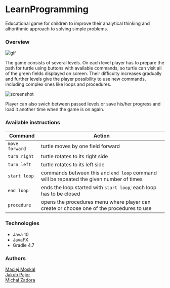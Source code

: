# LearnProgramming
Educational game for children to improve their analytical thinking and alhorithmic approach to solving simple problems.
### Overview
![gif](https://user-images.githubusercontent.com/33002299/51190587-e0850400-18e2-11e9-9b50-6905355bdb34.gif)

The game consists of several levels. On each level player has to prepare the path for turtle using buttons with available commands, so turtle can visit all of the green fields displayed on screen. Their difficulty increases gradually and further levels give the player possibility to use new commands, including complex ones like loops and procedures.

![screenshot](https://user-images.githubusercontent.com/33002299/51190992-bda71f80-18e3-11e9-8849-224d53cc8779.png)

Player can also swich between passed levels or save his/her progress and load it another time when the game is on again.
### Available instructions

|Command|Action|
|---|---|
|`move forward`|turtle moves by one field forward|
|`turn right`|turtle rotates to its right side|
|`turn left`|turtle rotates to its left side|
|`start loop`|commands between this and `end loop` command will be repeated the given number of times|
|`end loop`|ends the loop started with `start loop`; each loop has to be closed|
|`procedure`|opens the procedures menu where player can create or choose one of the procedures to use|

### Technologies
- Java 10
- JavaFX
- Gradle 4.7

### Authors
[Maciej Moskal](https://github.com/tadeq)  
[Jakub Pajor](https://github.com/xylini)  
[Michał Zadora](https://github.com/michalzadora)
